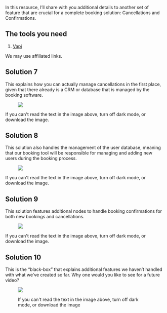 In this resource, I’ll share with you additional details to another set of feature that are crucial for a complete booking solution: Cancellations and Confirmations.

## **The tools you need**

1. [Vapi](https://integraticus.com/share/vapi/)

We may use affiliated links.

## **Solution 7**

This explains how you can actually manage cancellations in the first place, given that there already is a CRM or database that is managed by the booking software.
<figure><img src="https://hub.integraticus.com/wp-content/uploads/2024/09/image.png"><p class="figcaption"></p></figure>
If you can't read the text in the image above, turn off dark mode, or download the image.

## **Solution 8**

This solution also handles the management of the user database, meaning that our booking tool will be responsible for managing and adding new users during the booking process.
<figure><img src="https://hub.integraticus.com/wp-content/uploads/2024/09/image-1.png"><p class="figcaption"></p></figure>
If you can't read the text in the image above, turn off dark mode, or download the image.

## **Solution 9**

This solution features additional nodes to handle booking confirmations for both new bookings and cancellations.
<figure><img src="https://hub.integraticus.com/wp-content/uploads/2024/09/image-2.png"><p class="figcaption"></p></figure>
If you can't read the text in the image above, turn off dark mode, or download the image.

## **Solution 10**

This is the “black-box” that explains additional features we haven’t handled with what we’ve created so far. Why one would you like to see for a future video?
<figure><img src="https://hub.integraticus.com/wp-content/uploads/2024/09/image-3.png"><p class="figcaption">If you can't read the text in the image above, turn off dark mode, or download the image</p></figure>